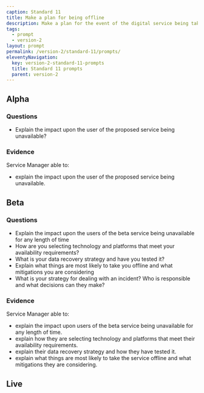 ```yaml
---
caption: Standard 11
title: Make a plan for being offline
description: Make a plan for the event of the digital service being taken temporarily offline.
tags:
  - prompt
  - version-2
layout: prompt
permalink: /version-2/standard-11/prompts/
eleventyNavigation:
  key: version-2-standard-11-prompts
  title: Standard 11 prompts
  parent: version-2
---
```


## Alpha

### Questions

- Explain the impact upon the user of the proposed service being unavailable?

### Evidence

Service Manager able to:

- explain the impact upon the user of the proposed service being unavailable.

## Beta

### Questions

- Explain the impact upon the users of the beta service being unavailable for any length of time
- How are you selecting technology and platforms that meet your availability requirements?
- What is your data recovery strategy and have you tested it?
- Explain what things are most likely to take you offline and what mitigations you are considering
- What is your strategy for dealing with an incident? Who is responsible and what decisions can they make?

### Evidence

Service Manager able to:

- explain the impact upon users of the beta service being unavailable for any length of time.
- explain how they are selecting technology and platforms that meet their availability requirements.
- explain their data recovery strategy and how they have tested it.
- explain what things are most likely to take the service offline and what mitigations they are considering.

## Live
